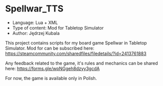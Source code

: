 # Spellwar_TTS

* Language: Lua + XML
* Type of content: Mod for Tabletop Simulator
* Author: Jędrzej Kubala

This project contains scripts for my board game Spellwar in Tabletop Simulator.
Mod for can be subscribed here: https://steamcommunity.com/sharedfiles/filedetails/?id=2413761883

Any feedback related to the game, it's rules and mechanics can be shared here: https://forms.gle/wpNGgeh8dzyy3gcdA

For now, the game is available only in Polish.
